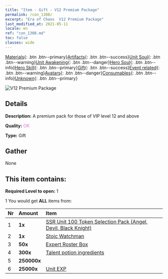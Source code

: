```yaml
---
title: "Item - Gift - V12 Premium Package"
permalink: /con_1308/
excerpt: "Era of Chaos  V12 Premium Package"
last_modified_at: 2021-05-11
locale: en
ref: "con_1308.md"
toc: false
classes: wide
---
```

 [Materials](/Items/){: .btn .btn--primary}[Artifacts](/Items/Artifacts/){: .btn .btn--success}[Unit Soul](/Items/UnitSoul/){: .btn .btn--warning}[Unit Awakening](/Items/UnitAwakening/){: .btn .btn--danger}[Hero Soul](/Items/HeroSoul/){: .btn .btn--info}[Hero Skill](/Items/HeroSkill/){: .btn .btn--primary}[Gift](/Items/Gift/){: .btn .btn--success}[Event related](/Items/Events/){: .btn .btn--warning}[Avatars](/Items/Avatars/){: .btn .btn--danger}[Consumables](/Items/Consumables/){: .btn .btn--info}[Unknown](/Items/Unknown/){: .btn .btn--primary}

 ![V12 Premium Package](/images/t/i_905012.png)

## Details
 **Description:** A premium pack for those of VIP level 12 and above

 **Quality:** <span style="color: #DA70D6">OK</span>

 **Type:** Gift

## Gather

  None

## This item contains:

 **Required Level to open:** 1

 1 You would get **ALL** items  from:

  | Nr | Amount |     Item    |
  |:---|:-------|:------------|
  | 1 |  **1x** | [SSR Unit 100 Token Selection Pack (Angel, Devil, Black Knight)](/Items/con_1321/) |  | 
  | 2 |  **1x** | [Stoic Watchman](/Items/art_133/) |  | 
  | 3 |  **50x** | [Expert Roster Box](/Items/con_776/) |  | 
  | 4 |  **300x** | [Talent potion ingredients](/Items/con_1120/) |  | 
  | 5 |  **250000x** | <i class="fas fa-coins"/> |  | 
  | 6 |  **25000x** | [Unit EXP](/Items/con_902/) |  | 
